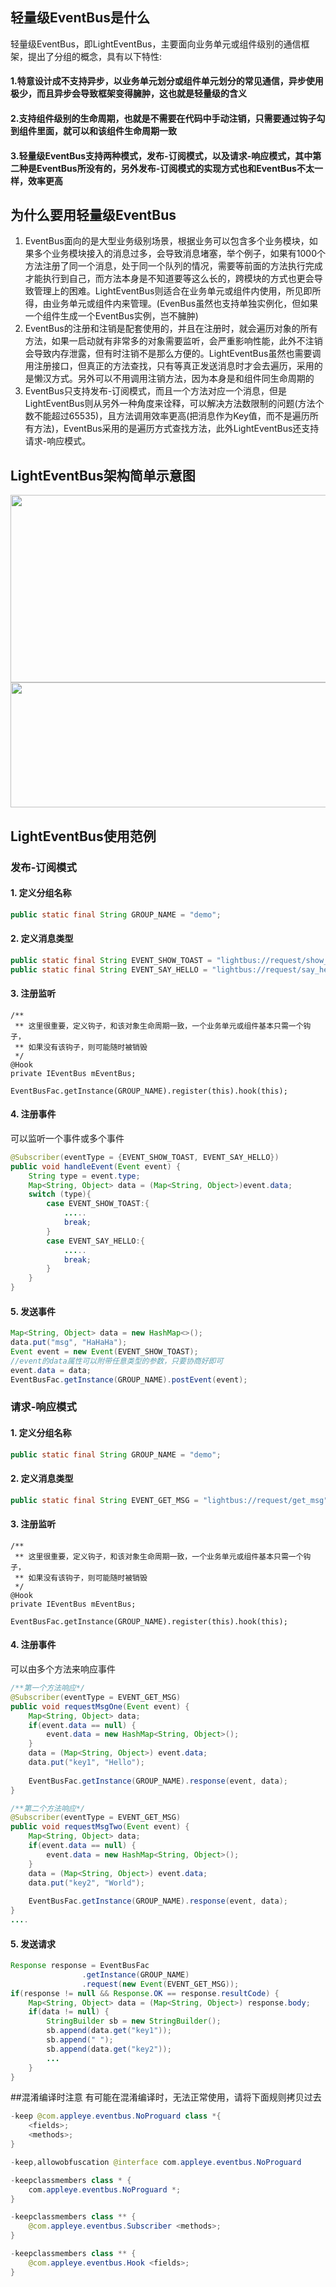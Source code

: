 ## 轻量级EventBus是什么
轻量级EventBus，即LightEventBus，主要面向业务单元或组件级别的通信框架，提出了分组的概念，具有以下特性:<br>
#### 1.特意设计成不支持异步，以业务单元划分或组件单元划分的常见通信，异步使用极少，而且异步会导致框架变得臃肿，这也就是轻量级的含义
#### 2.支持组件级别的生命周期，也就是不需要在代码中手动注销，只需要通过钩子勾到组件里面，就可以和该组件生命周期一致
#### 3.轻量级EventBus支持两种模式，发布-订阅模式，以及请求-响应模式，其中第二种是EventBus所没有的，另外发布-订阅模式的实现方式也和EventBus不太一样，效率更高
## 为什么要用轻量级EventBus
1. EventBus面向的是大型业务级别场景，根据业务可以包含多个业务模块，如果多个业务模块接入的消息过多，会导致消息堵塞，举个例子，如果有1000个方法注册了同一个消息，处于同一个队列的情况，需要等前面的方法执行完成才能执行到自己，而方法本身是不知道要等这么长的，跨模块的方式也更会导致管理上的困难。LightEventBus则适合在业务单元或组件内使用，所见即所得，由业务单元或组件内来管理。(EvenBus虽然也支持单独实例化，但如果一个组件生成一个EventBus实例，岂不臃肿)
2. EventBus的注册和注销是配套使用的，并且在注册时，就会遍历对象的所有方法，如果一启动就有非常多的对象需要监听，会严重影响性能，此外不注销会导致内存泄露，但有时注销不是那么方便的。LightEventBus虽然也需要调用注册接口，但真正的方法查找，只有等真正发送消息时才会去遍历，采用的是懒汉方式。另外可以不用调用注销方法，因为本身是和组件同生命周期的
3. EventBus只支持发布-订阅模式，而且一个方法对应一个消息，但是LightEventBus则从另外一种角度来诠释，可以解决方法数限制的问题(方法个数不能超过65535)，且方法调用效率更高(把消息作为Key值，而不是遍历所有方法)，EventBus采用的是遍历方式查找方法，此外LightEventBus还支持请求-响应模式。<br>

## LightEventBus架构简单示意图
<img src="publisher-subscriber.png" width="600" height="300"/><br/>
<img src="request-response.png" width="600" height="200"/>
## LightEventBus使用范例
### 发布-订阅模式
#### 1. 定义分组名称
```java
public static final String GROUP_NAME = "demo";
```
#### 2. 定义消息类型
```java
public static final String EVENT_SHOW_TOAST = "lightbus://request/show_toast";
public static final String EVENT_SAY_HELLO = "lightbus://request/say_hello";
```
#### 3. 注册监听
```
/**
 ** 这里很重要，定义钩子，和该对象生命周期一致，一个业务单元或组件基本只需一个钩子，
 ** 如果没有该钩子，则可能随时被销毁
 */
@Hook
private IEventBus mEventBus;

EventBusFac.getInstance(GROUP_NAME).register(this).hook(this);
```
#### 4. 注册事件
可以监听一个事件或多个事件

```java
@Subscriber(eventType = {EVENT_SHOW_TOAST, EVENT_SAY_HELLO})
public void handleEvent(Event event) {
	String type = event.type;
	Map<String, Object> data = (Map<String, Object>)event.data;
	switch (type){
		case EVENT_SHOW_TOAST:{
			.....
			break;
		}
		case EVENT_SAY_HELLO:{
			.....
			break;
		}
	}
}
```

#### 5. 发送事件
```java
Map<String, Object> data = new HashMap<>();
data.put("msg", "HaHaHa");
Event event = new Event(EVENT_SHOW_TOAST);
//event的data属性可以附带任意类型的参数，只要协商好即可
event.data = data;
EventBusFac.getInstance(GROUP_NAME).postEvent(event);
```
### 请求-响应模式
#### 1. 定义分组名称
```java
public static final String GROUP_NAME = "demo";
```
#### 2. 定义消息类型
```java
public static final String EVENT_GET_MSG = "lightbus://request/get_msg";
```
#### 3. 注册监听
```
/**
 ** 这里很重要，定义钩子，和该对象生命周期一致，一个业务单元或组件基本只需一个钩子，
 ** 如果没有该钩子，则可能随时被销毁
 */
@Hook
private IEventBus mEventBus;

EventBusFac.getInstance(GROUP_NAME).register(this).hook(this);
```
#### 4. 注册事件
可以由多个方法来响应事件

```java
/**第一个方法响应*/
@Subscriber(eventType = EVENT_GET_MSG)
public void requestMsgOne(Event event) {
	Map<String, Object> data;
	if(event.data == null) {
		event.data = new HashMap<String, Object>();
	}
	data = (Map<String, Object>) event.data;
	data.put("key1", "Hello");
	
	EventBusFac.getInstance(GROUP_NAME).response(event, data);
}

/**第二个方法响应*/
@Subscriber(eventType = EVENT_GET_MSG)
public void requestMsgTwo(Event event) {
	Map<String, Object> data;
	if(event.data == null) {
		event.data = new HashMap<String, Object>();
	}
	data = (Map<String, Object>) event.data;
	data.put("key2", "World");
	
	EventBusFac.getInstance(GROUP_NAME).response(event, data);
}
....
```
#### 5. 发送请求
```java
Response response = EventBusFac
                .getInstance(GROUP_NAME)
                .request(new Event(EVENT_GET_MSG));
if(response != null && Response.OK == response.resultCode) {
	Map<String, Object> data = (Map<String, Object>) response.body;
	if(data != null) {
		StringBuilder sb = new StringBuilder();
		sb.append(data.get("key1"));
		sb.append(" ");
		sb.append(data.get("key2"));
		...
	}
}
```

##混淆编译时注意
有可能在混淆编译时，无法正常使用，请将下面规则拷贝过去<br/>

```java
-keep @com.appleye.eventbus.NoProguard class *{
    <fields>;
    <methods>;
}

-keep,allowobfuscation @interface com.appleye.eventbus.NoProguard

-keepclassmembers class * {
    com.appleye.eventbus.NoProguard *;
}

-keepclassmembers class ** {
    @com.appleye.eventbus.Subscriber <methods>;
}

-keepclassmembers class ** {
    @com.appleye.eventbus.Hook <fields>;
}
